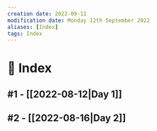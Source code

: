```yaml
---
creation date: 2022-09-11
modification date: Monday 12th September 2022
aliases: [Index] 
tags: Index
---
```


# 📕 Index

##  #1 - [[2022-08-12|Day 1]]

##  #2 - [[2022-08-16|Day 2]]
